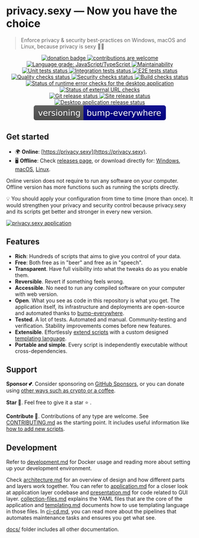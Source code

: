 # privacy.sexy — Now you have the choice

> Enforce privacy & security best-practices on Windows, macOS and Linux, because privacy is sexy 🍑🍆

<!-- markdownlint-disable MD033 -->
<p align="center">
  <a href="https://undergroundwires.dev/donate?project=privacy.sexy" target="_blank" rel="noopener noreferrer">
    <img
      alt="donation badge"
      src="https://undergroundwires.dev/img/badges/donate/flat.svg"
    />
  </a>
  <a href="https://github.com/undergroundwires/privacy.sexy/blob/master/CONTRIBUTING.md" target="_blank" rel="noopener noreferrer">
    <img
      alt="contributions are welcome"
      src="https://img.shields.io/badge/contributions-welcome-brightgreen.svg?style=flat"
    />
  </a>
  <!-- Code quality -->
  <br />
  <a href="https://lgtm.com/projects/g/undergroundwires/privacy.sexy/context:javascript" target="_blank" rel="noopener noreferrer">
    <img
      alt="Language grade: JavaScript/TypeScript"
      src="https://img.shields.io/lgtm/grade/javascript/g/undergroundwires/privacy.sexy.svg?logo=lgtm&logoWidth=18"
    />
  </a>
  <a href="https://codeclimate.com/github/undergroundwires/privacy.sexy/maintainability" target="_blank" rel="noopener noreferrer">
    <img
      alt="Maintainability"
      src="https://api.codeclimate.com/v1/badges/3a70b7ef602e2264342c/maintainability"
    />
  </a>
  <!-- Tests -->
  <br />
  <a href="https://github.com/undergroundwires/privacy.sexy/actions/workflows/tests.unit.yaml" target="_blank" rel="noopener noreferrer">
    <img
      alt="Unit tests status"
      src="https://github.com/undergroundwires/privacy.sexy/workflows/unit-tests/badge.svg"
    />
  </a>
  <a href="https://github.com/undergroundwires/privacy.sexy/actions/workflows/tests.integration.yaml" target="_blank" rel="noopener noreferrer">
    <img
      alt="Integration tests status"
      src="https://github.com/undergroundwires/privacy.sexy/workflows/integration-tests/badge.svg"
    />
  </a>
  <a href="https://github.com/undergroundwires/privacy.sexy/actions/workflows/tests.e2e.yaml" target="_blank" rel="noopener noreferrer">
    <img
      alt="E2E tests status"
      src="https://github.com/undergroundwires/privacy.sexy/workflows/e2e-tests/badge.svg"
    />
  </a>
  <!-- Checks -->
  <br />
  <a href="https://github.com/undergroundwires/privacy.sexy/actions/workflows/checks.quality.yaml" target="_blank" rel="noopener noreferrer">
    <img
      alt="Quality checks status"
      src="https://github.com/undergroundwires/privacy.sexy/workflows/quality-checks/badge.svg"
    />
  </a>
  <a href="https://github.com/undergroundwires/privacy.sexy/actions/workflows/checks.security.yaml" target="_blank" rel="noopener noreferrer">
    <img
      alt="Security checks status"
      src="https://github.com/undergroundwires/privacy.sexy/workflows/security-checks/badge.svg"
    />
  </a>
  <a href="https://github.com/undergroundwires/privacy.sexy/actions/workflows/checks.build.yaml" target="_blank" rel="noopener noreferrer">
    <img
      alt="Build checks status"
      src="https://github.com/undergroundwires/privacy.sexy/workflows/build-checks/badge.svg"
    />
  </a>
  <a href="https://github.com/undergroundwires/privacy.sexy/actions/workflows/checks.desktop-runtime-errors.yaml" target="_blank" rel="noopener noreferrer">
    <img
      alt="Status of runtime error checks for the desktop application"
      src="https://github.com/undergroundwires/privacy.sexy/workflows/checks.desktop-runtime-errors/badge.svg"
    />
  </a>
  <a href="https://github.com/undergroundwires/privacy.sexy/actions/workflows/checks.external-urls.yaml" target="_blank" rel="noopener noreferrer">
    <img
      alt="Status of external URL checks"
      src="https://github.com/undergroundwires/privacy.sexy/workflows/checks.external-urls/badge.svg"
    />
  </a>
  <!-- Release -->
  <br />
  <a href="https://github.com/undergroundwires/privacy.sexy/actions/workflows/release.git.yaml" target="_blank" rel="noopener noreferrer">
    <img
      alt="Git release status"
      src="https://github.com/undergroundwires/privacy.sexy/workflows/release-git/badge.svg"
    />
  </a>
  <a href="https://github.com/undergroundwires/privacy.sexy/actions/workflows/release.site.yaml" target="_blank" rel="noopener noreferrer">
    <img
      alt="Site release status"
      src="https://github.com/undergroundwires/privacy.sexy/workflows/release-site/badge.svg"
    />
  </a>
  <a href="https://github.com/undergroundwires/privacy.sexy/actions/workflows/release.desktop.yaml" target="_blank" rel="noopener noreferrer">
    <img
      alt="Desktop application release status"
      src="https://github.com/undergroundwires/privacy.sexy/workflows/release-desktop/badge.svg"
    />
  </a>
  <!-- Others -->
  <br />
  <a href="https://github.com/undergroundwires/bump-everywhere" target="_blank" rel="noopener noreferrer">
    <img
      alt="Auto-versioned by bump-everywhere"
      src="https://github.com/undergroundwires/bump-everywhere/blob/master/badge.svg?raw=true"
    />
  </a>
</p>
<!-- markdownlint-restore -->

## Get started

- 🌍️ **Online**: [https://privacy.sexy](https://privacy.sexy).
- 🖥️ **Offline**: Check [releases page](https://github.com/undergroundwires/privacy.sexy/releases), or download directly for: [Windows](https://github.com/undergroundwires/privacy.sexy/releases/download/0.11.2/privacy.sexy-Setup-0.11.2.exe), [macOS](https://github.com/undergroundwires/privacy.sexy/releases/download/0.11.2/privacy.sexy-0.11.2.dmg), [Linux](https://github.com/undergroundwires/pr.vacy.sexy/releases/download/0.11.2/privacy.sexy-0.11.2.AppImage).

Online version does not require to run any software on your computer. Offline version has more functions such as running the scripts directly.

💡 You should apply your configuration from time to time (more than once). It would strengthen your privacy and security control because privacy.sexy and its scripts get better and stronger in every new version.

[![privacy.sexy application](img/screenshot.png?raw=true )](https://privacy.sexy)

## Features

- **Rich**: Hundreds of scripts that aims to give you control of your data.
- **Free**: Both free as in "beer" and free as in "speech".
- **Transparent**. Have full visibility into what the tweaks do as you enable them.
- **Reversible**. Revert if something feels wrong.
- **Accessible**. No need to run any compiled software on your computer with web version.
- **Open**. What you see as code in this repository is what you get. The application itself, its infrastructure and deployments are open-source and automated thanks to [bump-everywhere](https://github.com/undergroundwires/bump-everywhere).
- **Tested**. A lot of tests. Automated and manual. Community-testing and verification. Stability improvements comes before new features.
- **Extensible**. Effortlessly [extend scripts](./CONTRIBUTING.md#extend-scripts) with a custom designed [templating language](./docs/templating.md).
- **Portable and simple**. Every script is independently executable without cross-dependencies.

## Support

**Sponsor 💕**. Consider sponsoring on [GitHub Sponsors](https://github.com/sponsors/undergroundwires), or you can donate using [other ways such as crypto or a coffee](https://undergroundwires.dev/donate).

**Star 🤩**. Feel free to give it a star ⭐ .

**Contribute 👷**. Contributions of any type are welcome. See [CONTRIBUTING.md](./CONTRIBUTING.md) as the starting point. It includes useful information like [how to add new scripts](./CONTRIBUTING.md#extend-scripts).

## Development

Refer to [development.md](./docs/development.md) for Docker usage and reading more about setting up your development environment.

Check [architecture.md](./docs/architecture.md) for an overview of design and how different parts and layers work together. You can refer to [application.md](./docs/application.md) for a closer look at application layer codebase and [presentation.md](./docs/presentation.md) for code related to GUI layer. [collection-files.md](./docs/collection-files.md) explains the YAML files that are the core of the application and [templating.md](./docs/templating.md) documents how to use templating language in those files. In [ci-cd.md](./docs/ci-cd.md), you can read more about the pipelines that automates maintenance tasks and ensures you get what see.

[docs/](./docs/) folder includes all other documentation.
